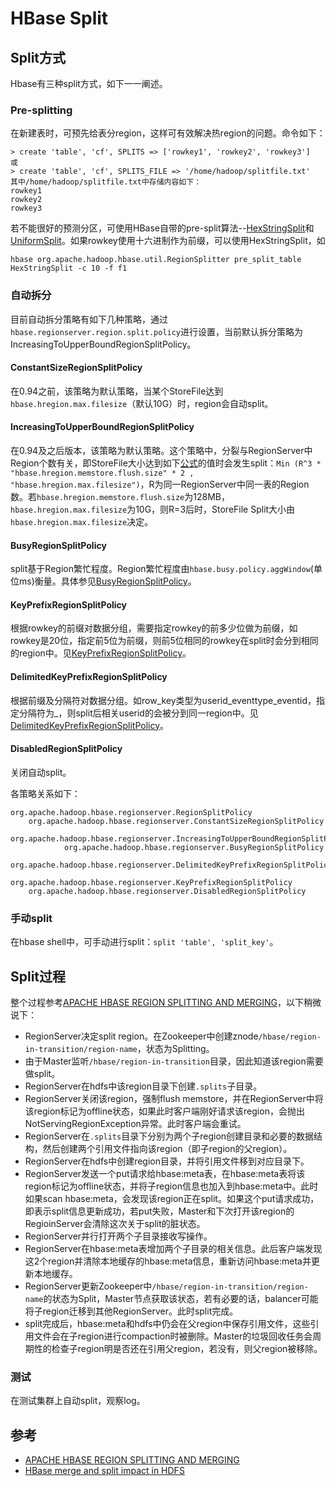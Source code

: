 # HBase Split


## Split方式
Hbase有三种split方式，如下一一阐述。

### Pre-splitting

在新建表时，可预先给表分region，这样可有效解决热region的问题。命令如下：
```
> create 'table', 'cf', SPLITS => ['rowkey1', 'rowkey2', 'rowkey3']
或
> create 'table', 'cf', SPLITS_FILE => '/home/hadoop/splitfile.txt'
其中/home/hadoop/splitfile.txt中存储内容如下：
rowkey1
rowkey2
rowkey3
```

若不能很好的预测分区，可使用HBase自带的pre-split算法--[HexStringSplit](https://hbase.apache.org/devapidocs/org/apache/hadoop/hbase/util/RegionSplitter.HexStringSplit.html)和[UniformSplit](https://hbase.apache.org/devapidocs/org/apache/hadoop/hbase/util/RegionSplitter.UniformSplit.html)。如果rowkey使用十六进制作为前缀，可以使用HexStringSplit，如

```
hbase org.apache.hadoop.hbase.util.RegionSplitter pre_split_table HexStringSplit -c 10 -f f1
```

### 自动拆分

目前自动拆分策略有如下几种策略，通过`hbase.regionserver.region.split.policy`进行设置，当前默认拆分策略为IncreasingToUpperBoundRegionSplitPolicy。


#### ConstantSizeRegionSplitPolicy
在0.94之前，该策略为默认策略，当某个StoreFile达到`hbase.hregion.max.filesize`（默认10G）时，region会自动split。

#### IncreasingToUpperBoundRegionSplitPolicy
在0.94及之后版本，该策略为默认策略。这个策略中，分裂与RegionServer中Region个数有关，即StoreFile大小达到如下[公式](https://hbase.apache.org/devapidocs/org/apache/hadoop/hbase/regionserver/IncreasingToUpperBoundRegionSplitPolicy.html)的值时会发生split：`Min (R^3 * "hbase.hregion.memstore.flush.size" * 2 , "hbase.hregion.max.filesize")`，R为同一RegionServer中同一表的Region数。若`hbase.hregion.memstore.flush.size`为128MB，`hbase.hregion.max.filesize`为10G，则R=3后时，StoreFile Split大小由`hbase.hregion.max.filesize`决定。		

#### BusyRegionSplitPolicy
split基于Region繁忙程度。Region繁忙程度由`hbase.busy.policy.aggWindow`(单位ms)衡量。具体参见[BusyRegionSplitPolicy](https://hbase.apache.org/devapidocs/org/apache/hadoop/hbase/regionserver/BusyRegionSplitPolicy.html)。

#### KeyPrefixRegionSplitPolicy
根据rowkey的前缀对数据分组，需要指定rowkey的前多少位做为前缀，如rowkey是20位，指定前5位为前缀，则前5位相同的rowkey在split时会分到相同的region中。见[KeyPrefixRegionSplitPolicy](https://hbase.apache.org/devapidocs/org/apache/hadoop/hbase/regionserver/KeyPrefixRegionSplitPolicy.html)。

#### DelimitedKeyPrefixRegionSplitPolicy
根据前缀及分隔符对数据分组。如row_key类型为userid_eventtype_eventid，指定分隔符为_，则split后相关userid的会被分到同一region中。见[DelimitedKeyPrefixRegionSplitPolicy](https://hbase.apache.org/devapidocs/org/apache/hadoop/hbase/regionserver/DelimitedKeyPrefixRegionSplitPolicy.html)。

#### DisabledRegionSplitPolicy
关闭自动split。

各策略关系如下：
```
org.apache.hadoop.hbase.regionserver.RegionSplitPolicy
	org.apache.hadoop.hbase.regionserver.ConstantSizeRegionSplitPolicy
		org.apache.hadoop.hbase.regionserver.IncreasingToUpperBoundRegionSplitPolicy
			org.apache.hadoop.hbase.regionserver.BusyRegionSplitPolicy
			org.apache.hadoop.hbase.regionserver.DelimitedKeyPrefixRegionSplitPolicy
			org.apache.hadoop.hbase.regionserver.KeyPrefixRegionSplitPolicy
	org.apache.hadoop.hbase.regionserver.DisabledRegionSplitPolicy
```
### 手动split
在hbase shell中，可手动进行split：`split 'table', 'split_key'`。


## Split过程
整个过程参考[APACHE HBASE REGION SPLITTING AND MERGING](http://zh.hortonworks.com/blog/apache-hbase-region-splitting-and-merging/)，以下稍微说下：

- RegionServer决定split region。在Zookeeper中创建znode`/hbase/region-in-transition/region-name`，状态为Splitting。
- 由于Master监听`/hbase/region-in-transition`目录，因此知道该region需要做split。
- RegionServer在hdfs中该region目录下创建`.splits`子目录。
- RegionServer关闭该region，强制flush memstore，并在RegionServer中将该region标记为offline状态，如果此时客户端刚好请求该region，会抛出NotServingRegionException异常。此时客户端会重试。
- RegionServer在`.splits`目录下分别为两个子region创建目录和必要的数据结构，然后创建两个引用文件指向该region（即子region的父region）。
- RegionServer在hdfs中创建region目录，并将引用文件移到对应目录下。
- RegionServer发送一个put请求给hbase:meta表，在hbase:meta表将该region标记为offline状态，并将子region信息也加入到hbase:meta中。此时如果scan hbase:meta，会发现该region正在split。如果这个put请求成功，即表示split信息更新成功，若put失败，Master和下次打开该region的RegioinServer会清除这次关于split的脏状态。
- RegionServer并行打开两个子目录接收写操作。
- RegionServer在hbase:meta表增加两个子目录的相关信息。此后客户端发现这2个region并清除本地缓存的hbase:meta信息，重新访问hbase:meta并更新本地缓存。
- RegionServer更新Zookeeper中`/hbase/region-in-transition/region-name`的状态为Split，Master节点获取该状态，若有必要的话，balancer可能将子region迁移到其他RegionServer。此时split完成。
- split完成后，hbase:meta和hdfs中仍会在父region中保存引用文件，这些引用文件会在子region进行compaction时被删除。Master的垃圾回收任务会周期性的检查子region明是否还在引用父region，若没有，则父region被移除。

### 测试
在测试集群上自动split，观察log。


## 参考
- [APACHE HBASE REGION SPLITTING AND MERGING](http://zh.hortonworks.com/blog/apache-hbase-region-splitting-and-merging/)
- [HBase merge and split impact in HDFS](https://ctheu.com/2015/12/24/hbase-merge-and-split-impact-in-hdfs/)
